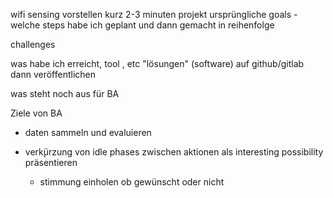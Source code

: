 wifi sensing vorstellen kurz 2-3 minuten
projekt ursprüngliche goals
    - welche steps habe ich geplant und dann gemacht in reihenfolge

challenges

was habe ich erreicht, tool , etc
"lösungen" (software) auf github/gitlab dann veröffentlichen

was steht noch aus für BA

Ziele von BA
- daten sammeln und evaluieren

- verk̨ürzung von idle phases zwischen aktionen als interesting possibility präsentieren
  - stimmung einholen ob gewünscht oder nicht
